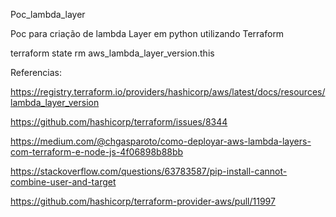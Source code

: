 Poc_lambda_layer

Poc para criação de lambda Layer em python utilizando Terraform

terraform state rm aws_lambda_layer_version.this



Referencias:

https://registry.terraform.io/providers/hashicorp/aws/latest/docs/resources/lambda_layer_version

https://github.com/hashicorp/terraform/issues/8344

https://medium.com/@chgasparoto/como-deployar-aws-lambda-layers-com-terraform-e-node-js-4f06898b88bb

https://stackoverflow.com/questions/63783587/pip-install-cannot-combine-user-and-target

https://github.com/hashicorp/terraform-provider-aws/pull/11997